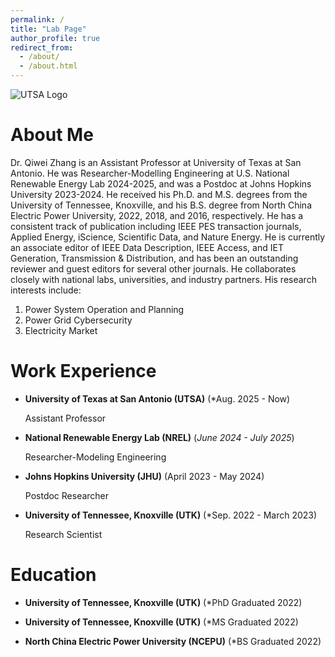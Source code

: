```yaml
---
permalink: /
title: "Lab Page"
author_profile: true
redirect_from: 
  - /about/
  - /about.html
---
```


![UTSA Logo](https://qzhang41.github.io/images/logo.png)

# About Me
Dr. Qiwei Zhang is an Assistant Professor at University of Texas at San Antonio. He was Researcher-Modelling Engineering at U.S. National Renewable Energy Lab 2024-2025, and was a Postdoc at Johns Hopkins University 2023-2024. He received his Ph.D. and M.S. degrees from the University of Tennessee, Knoxville, and his B.S. degree from North China Electric Power University, 2022, 2018, and 2016, respectively. He has a consistent track of publication including IEEE PES transaction journals, Applied Energy, iScience, Scientific Data, and Nature Energy. He is currently an associate editor of IEEE Data Description, IEEE Access, and IET Generation, Transmission & Distribution, and has been an outstanding reviewer and guest editors for several other journals. He collaborates closely with national labs, universities, and industry partners. His research interests include:
1. Power System Operation and Planning
2. Power Grid Cybersecurity
3. Electricity Market

# Work Experience

* **University of Texas at San Antonio (UTSA)** (*Aug. 2025 - Now)

  Assistant Professor

* **National Renewable Energy Lab (NREL)** (*June 2024 - July 2025*)

  Researcher-Modeling Engineering

* **Johns Hopkins University (JHU)** (April 2023 - May 2024)

  Postdoc Researcher

* **University of Tennessee, Knoxville (UTK)** (*Sep. 2022 - March 2023)

  Research Scientist

# Education

* **University of Tennessee, Knoxville (UTK)** (*PhD Graduated 2022)

* **University of Tennessee, Knoxville (UTK)** (*MS Graduated 2022)

* **North China Electric Power University (NCEPU)** (*BS Graduated 2022)